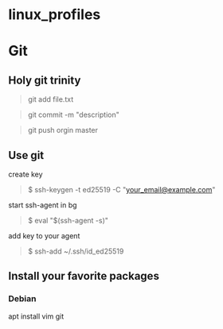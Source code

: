 # linux_profiles

# Git

## Holy git trinity

> git add file.txt

> git commit -m "description"

> git push orgin master
 
## Use git

create key

> $ ssh-keygen -t ed25519 -C "your_email@example.com"

start ssh-agent in bg

> $ eval "$(ssh-agent -s)"

add key to your agent

>  $ ssh-add ~/.ssh/id_ed25519

##


## Install your favorite packages 

### Debian

apt install vim git



